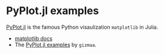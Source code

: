 # PyPlot.jl examples

[PyPlot.jl](https://github.com/JuliaPy/PyPlot.jl) is the famous Python visaulization `matplotlib` in Julia.

- [matplotlib docs](https://matplotlib.org/stable/index.html)
- The [PyPlot.jl examples](https://gist.github.com/gizmaa/7214002) by `gizmaa`.
